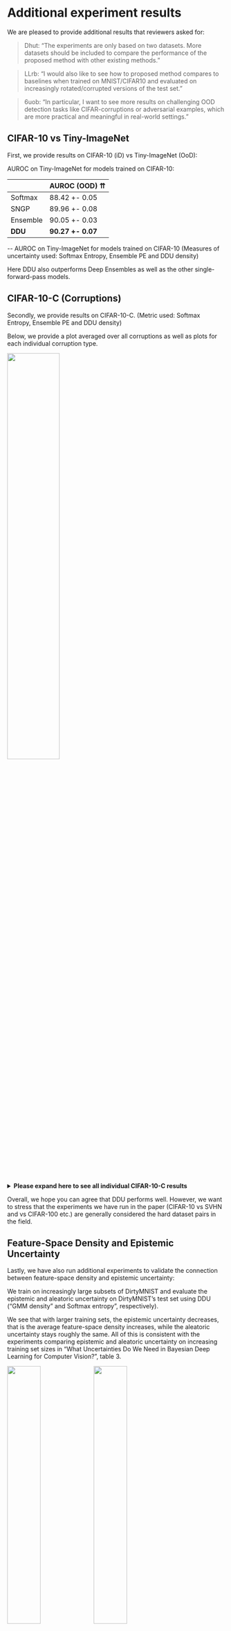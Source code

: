 # Additional experiment results

We are pleased to provide additional results that reviewers asked for:

> Dhut: “The experiments are only based on two datasets. More datasets should be included to compare the performance of the proposed method with other existing methods.”

> LLrb: “I would also like to see how to proposed method compares to baselines when trained on MNIST/CIFAR10 and evaluated on increasingly rotated/corrupted versions of the test set.”

> 6uob: “In particular, I want to see more results on challenging OOD detection tasks like CIFAR-corruptions or adversarial examples, which are more practical and meaningful in real-world settings.”

## CIFAR-10 vs Tiny-ImageNet

First, we provide results on CIFAR-10 (iD) vs Tiny-ImageNet (OoD):

AUROC on Tiny-ImageNet for models trained on CIFAR-10:

|          | AUROC (OOD) ⇈  |
|----------|---------------|
| Softmax  | 88.42 +- 0.05 |
| SNGP     | 89.96 +- 0.08 |
| Ensemble | 90.05 +- 0.03 |
| **DDU**  | **90.27 +- 0.07** |

-- AUROC on Tiny-ImageNet for models trained on CIFAR-10
(Measures of uncertainty used: Softmax Entropy, Ensemble PE and DDU density)

Here DDU also outperforms Deep Ensembles as well as the other single-forward-pass models.

## CIFAR-10-C (Corruptions)

Secondly, we provide results on CIFAR-10-C. (Metric used: Softmax Entropy, Ensemble PE and DDU density)

Below, we provide a plot averaged over all corruptions as well as plots for each individual corruption type.

<span>
<img src="https://github.com/2RDOIOonlL/2RDOIOonlL/blob/main/cifar10_c.png" width="49%">
<details>
  <summary><strong>Please expand here to see all individual CIFAR-10-C results</strong></summary>
  <img src="https://github.com/2RDOIOonlL/2RDOIOonlL/blob/main/cifar10_c_brightness.png" width="39%">
  <img src="https://github.com/2RDOIOonlL/2RDOIOonlL/blob/main/cifar10_c_contrast.png" width="39%">
  <img src="https://github.com/2RDOIOonlL/2RDOIOonlL/blob/main/cifar10_c_defocus_blur.png" width="39%">
  <img src="https://github.com/2RDOIOonlL/2RDOIOonlL/blob/main/cifar10_c_elastic_transform.png" width="39%">
  <img src="https://github.com/2RDOIOonlL/2RDOIOonlL/blob/main/cifar10_c_fog.png" width="39%">
  <img src="https://github.com/2RDOIOonlL/2RDOIOonlL/blob/main/cifar10_c_frost.png" width="39%">
  <img src="https://github.com/2RDOIOonlL/2RDOIOonlL/blob/main/cifar10_c_gaussian_blur.png" width="39%">
  <img src="https://github.com/2RDOIOonlL/2RDOIOonlL/blob/main/cifar10_c_gaussian_noise.png" width="39%">
  <img src="https://github.com/2RDOIOonlL/2RDOIOonlL/blob/main/cifar10_c_glass_blur.png" width="39%">
  <img src="https://github.com/2RDOIOonlL/2RDOIOonlL/blob/main/cifar10_c_impulse_noise.png" width="39%">
  <img src="https://github.com/2RDOIOonlL/2RDOIOonlL/blob/main/cifar10_c_jpeg_compression.png" width="39%">
  <img src="https://github.com/2RDOIOonlL/2RDOIOonlL/blob/main/cifar10_c_motion_blur.png" width="39%">
  <img src="https://github.com/2RDOIOonlL/2RDOIOonlL/blob/main/cifar10_c_pixelate.png" width="39%">
  <img src="https://github.com/2RDOIOonlL/2RDOIOonlL/blob/main/cifar10_c_saturate.png" width="39%">
  <img src="https://github.com/2RDOIOonlL/2RDOIOonlL/blob/main/cifar10_c_shot_noise.png" width="39%">
  <img src="https://github.com/2RDOIOonlL/2RDOIOonlL/blob/main/cifar10_c_snow.png" width="39%">
  <img src="https://github.com/2RDOIOonlL/2RDOIOonlL/blob/main/cifar10_c_spatter.png" width="39%">
  <img src="https://github.com/2RDOIOonlL/2RDOIOonlL/blob/main/cifar10_c_speckle_noise.png" width="39%">
  <img src="https://github.com/2RDOIOonlL/2RDOIOonlL/blob/main/cifar10_c_zoom_blur.png" width="39%">
</details>
</span>

Overall, we hope you can agree that DDU performs well. However, we want to stress that the experiments we have run in the paper (CIFAR-10 vs SVHN and vs CIFAR-100 etc.) are generally considered the hard dataset pairs in the field.

## Feature-Space Density and Epistemic Uncertainty

Lastly, we have also run additional experiments to validate the connection between feature-space density and epistemic uncertainty:

We train on increasingly large subsets of DirtyMNIST and evaluate the epistemic and aleatoric uncertainty on DirtyMNIST’s test set using DDU (“GMM density” and Softmax entropy”, respectively).

We see that with larger training sets, the epistemic uncertainty decreases, that is the average feature-space density increases, while the aleatoric uncertainty stays roughly the same.
All of this is consistent with the experiments comparing epistemic and aleatoric uncertainty on increasing training set sizes in “What Uncertainties Do We Need in Bayesian Deep Learning for Computer Vision?”, table 3.

<span>
<img src="https://github.com/2RDOIOonlL/2RDOIOonlL/blob/main/gmm_density.png" width="39%">
<img src="https://github.com/2RDOIOonlL/2RDOIOonlL/blob/main/softmax_entropy.png" width="39%">
</span>

|  Train Set  | Avg Softmax Entropy (Test Set) ≈ | Avg Log GMM Density (Test Set) ⇈ |
|-----------------|-------------------------|-------------------------|
| 1% of D-MNIST   |                  0.7407 | -2.7268e+14             |
| 2% of D-MNIST   |                  0.6580 | -7.8633e+13             |
| 10% of D-MNIST  |                  0.8295 | -1279.1753              |


## Ablation: Ensemble with SN

In this section, we present results for ensembles of models trained using spectral normalization (SN). The first table below is for models trained on CIFAR-10 and the next table is for models trained on CIFAR-100. All the results have been reported using predictive entropy as the uncertainty metric. We note that in general, ensembles of models trained with SN don't outperform those trained without SN.

|     Model       |  Accuracy   |    ECE     | AUROC SVHN  | AUROC CIFAR-100 |
|-----------------|-------------|------------|-------------|-----------------|
| WRN Ensemble    | 96.59+-0.02 | 0.76+-0.03 | 97.73+-0.31 | 92.13+-0.02     |
| WRN+SN Ensemble | 96.68+-0.03 | 0.82+-0.05 | 97.59+-0.08 | 91.30+-0.07     |
| VGG Ensemble    | 94.9+-0.05  | 2.03+-0.03 | 92.80+-0.18 | 89.01+-0.08     |
| VGG+SN Ensemble | 94.96+-0.05 | 2.10+-0.08 | 90.36+-0.23 | 88.25+-0.10     |

-- with CIFAR-10 as iD dataset

|     Model       |  Accuracy   |     ECE     | AUROC SVHN  |
|-----------------|-------------|-------------|-------------|
| WRN Ensemble    | 82.79+-0.10 | 3.32+-0.09  | 79.54+-0.91 |
| WRN+SN Ensemble | 83.06+-0.07 | 2.17+-0.1   | 80.30+-0.85 |
| VGG Ensemble    | 77.84+-0.11 | 5.32+-0.10  | 79.62+-0.73 |
| VGG+SN Ensemble | 77.98+-0.06 | 3.001+-0.05 | 73.64+-1.03 |

-- with CIFAR-100 as iD dataset

## Ablation: VGG with SN

In this section, we present results for VGG models trained using spectral normalization (SN). The first table below is for VGG models trained on CIFAR-10 and the next table is for models trained on CIFAR-100. We note that SN does not improve the OoD detection performance for VGG models. The VGG architecture, due to the lack of residual connections, does not encourage sensitivity in the feature space. Addition of SN does not help with sensitivity either as SN encourages smoothness in the feature space by upper bounding the Lipschitzness of the model. Hence, we don't see an improvement in performance for VGG models trained with spectral normalization.

| SN  |       Method       |  Accuracy   |    ECE     | AUROC SVHN  | AUROC CIFAR100 |
|-----|--------------------|-------------|------------|-------------|----------------|
| No  | Softmax            | 93.63+-0.04 | 1.64+-0.03 | 85.76+-0.84 | 82.48+-0.14    |
| Yes | Softmax            | 93.56+-0.03 | 1.69+-0.04 | 86.55+-0.51 | 82.40+-0.09    |
| No  | Energy-based model | 93.63+-0.04 | 1.64+-0.03 | 84.24+-1.04 | 81.91+-0.17    |
| Yes | Energy-based model | 93.56+-0.03 | 1.69+-0.04 | 84.77+-0.68 | 81.79+-0.11    |
| No  | GMM Density        | 93.63+-0.04 | 1.64+-0.03 | 89.25+-0.36 | 86.55+-0.10    |
| Yes | GMM Density        | 93.56+-0.03 | 1.69+-0.04 | 89.51+-0.33 | 86.52+-0.12    |

-- with CIFAR-10 as iD dataset


| SN  |       Method       |  Accuracy   |    ECE     | AUROC SVHN  |
|-----|--------------------|-------------|------------|-------------|
| No  | Softmax            | 73.48+-0.05 | 4.46+-0.05 | 76.73+-0.72 |
| Yes | Softmax            | 73.56+-0.05 | 4.49+-0.06 | 76.43+-0.74 |
| No  | Energy-based model | 73.48+-0.05 | 4.46+-0.05 | 77.70+-0.86 |
| Yes | Energy-based model | 73.56+-0.05 | 4.49+-0.06 | 77.07+-0.84 |
| No  | GMM Density        | 73.48+-0.05 | 4.46+-0.05 | 75.65+-0.95 |
| Yes | GMM Density        | 73.56+-0.05 | 4.49+-0.06 | 75.05+-1.41 |

-- with CIFAR-100 as iD dataset

## Toy Example: Separate Objectives Have Different Optima (Proposition 4.3)

### (Class) Density Plots
<span>
<img src="https://github.com/2RDOIOonlL/2RDOIOonlL/blob/main/separate_objective_1.png" width="80%">
</span>

### Entropy Plots
<span>
<img src="https://github.com/2RDOIOonlL/2RDOIOonlL/blob/main/separate_objective_2.png" width="80%">
</span>

### Objective Scores

| Objective | `H_θ[Y|Z]` | `H_θ[Y,Z]` | `H_θ[Z]` |
|------------------------|----------|----------|----------|
| `min H_θ[Y|Z]`         |**0.1794**| 5.4924   | 5.2995   |
| `min H_θ[Y,Z]`         | 0.2165   |**4.9744**| 4.7580   |
| `min H_θ[Z]`           |  n/a     |  n/a     |**4.7073**|


### Description

To explain Proposition 4.3 in an intuitive way, we focus on on a simple 2D toy case and fit a GMM using the different objectives. We sample "latents" z from 3 Gaussians (each representing a different class y) with 4% label noise. (As mentioned in the proof in the appendix, this is an easy way to see how the objectives will lead to different optima.)

**`min H_θ[Y|Z].`** A softmax linear layer is equivalent to an LDA (Linear Discriminant Analysis) as detailed in "Machine Learning: A Probabilistic Perspective" by Murphy, for example. We optimize an LDA with the usual objective "`min -1/N \sum \log p(y|z)`", i.e. the cross-entropy of `p(y|z)`. Following the appendix, we use the short-hand "`min H_θ[Y|Z]`" for this cross-entropy. (The objective/score is the negative-log likelihood, which is the cross-entropy or a variational approximation of the conditional entropy, depending on how one views it.)

Because we optimize only `p(y|z)`, `p(z)` does not matter to objective and indeed the components do not actually cover the latents well, as can be seen in the first density plot. However, it does provide the lowest NLL.

**`min H_θ[Y,Z].`** We optimize a GDA for the combined objective "`min -1/N \sum \log q(y, z)`", i.e. the cross-entropy of `q(y, z)`. We use the short-hand "`min H_θ[Y|Z]`" for this.

**`min H_θ[Z].`** We optimize a GMM for the objective "`min -1/N \sum \log q(z)`", i.e. the cross-entropy of `q(z)`. AWe use the short-hand "`min H_θ[Z]`" for this.

We see that each solution minimizes its objective the best. The GMM provides the best density model (best fit according to the entropy), while the LDA (like a softmax linear layer) provides the best NLL for the labels. The GDA provides an almost as good density model.

**Entropy.** Looking at the entropy plots, we first notice that the LDA solution optimized for `p(y|z)` provides a much wider decision boundary. This is due to the overlap of the Gaussian components, which is necessary to provide the right aleatoric uncertainty due to the near overlap of the data in the center and the label noise.

The GDA solution (optimized for `p(y,z)`) has a much narrower decision boundary and cannot capture aleatoric uncertainty as well. This is reflected in the higher NLL. Moreover, unlike LDA, GDA decision boundaries behave differently than one would naively expect due to the untied covariance matrices. They can be curved and the decisions change far away from the data. (See also "Machine Learning: A Probabilistic Perspective" by Murphy.)

We hope this provides good intuitions for the statement of Proposition 4.3. Intuitively, for aleatoric uncertainty, the Gaussian components need to overlap to express high aleatoric uncertainty (uncertain labelling). At the same time, this provides a less density estimates. On the other hand, the GDA density is much better, but this comes at the cost of NLL for classification because it cannot express aleatoric uncertainty that well then. This visualizes that the objectives trade-off between each other, and why we use the softmax layer trained for `p(y|z)` for classification and aleatoric uncertainty, and GDA as density model for `q(z)`.

## Algorithm Box

In order to shorten the algorithm section, we plan on merging the text in Section 5 (Algorithm) of the paper with Appendix B (Additional Architectural Changes). We will rename Appendix B to "DDU Algorithm". In the main paper, we instead plan on putting a succinct algorithm box as shown below.

<span>
<img src="https://github.com/2RDOIOonlL/2RDOIOonlL/blob/main/ddu_algorithm.PNG" width="60%">
</span>

For the ease of readers, we also plan to add in a pseudocode of the algorithm, as shown below, in Appendix B.
<span>
<img src="https://github.com/2RDOIOonlL/2RDOIOonlL/blob/main/ddu_pseudocode.PNG" width="60%">
</span>

Are there any additional experiments you could suggest to study the properties of the uncertainty? We will gladly try to provide additional results during the rebuttal phase.
